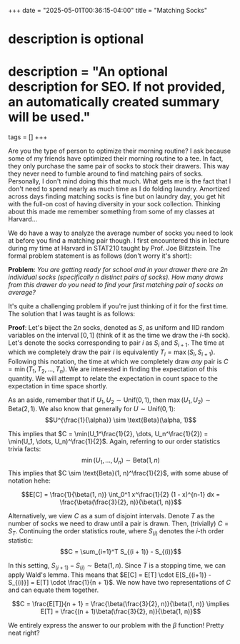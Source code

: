 +++
date = "2025-05-01T00:36:15-04:00"
title = "Matching Socks"

#
# description is optional
#
# description = "An optional description for SEO. If not provided, an automatically created summary will be used."

tags = []
+++

Are you the type of person to optimize their morning routine? I ask because some of my friends have optimized their morning routine to a tee. In fact, they only purchase the same pair of socks to stock their drawers. This way they never need to fumble around to find matching pairs of socks. Personally, I don't mind doing this that much. What gets me is the fact that I don't need to spend nearly as much time as I do folding laundry. Amortized across days finding matching socks is fine but on laundry day, you get hit with the full-on cost of having diversity in your sock collection. Thinking about this made me remember something from some of my classes at Harvard...

We do have a way to analyze the average number of socks you need to look at before you find a matching pair though. I first encountered this in lecture during my time at Harvard in STAT210 taught by Prof. Joe Blitzstein. The formal problem statement is as follows (don't worry it's short):

**Problem**: *You are getting ready for school and in your drawer there are $2n$ individual socks (specifically $n$ distinct pairs of socks). How many draws from this drawer do you need to find your first matching pair of socks on average?*

It's quite a challenging problem if you're just thinking of it for the first time. The solution that I was taught is as follows:

**Proof**: Let's biject the $2n$ socks, denoted as $S$, as uniform and IID random variables on the interval $[0, 1]$ (think of it as the time we draw the $i$-th sock). Let's denote the socks corresponding to pair $i$ as $S_i$ and $S_{i+1}$. The time at which we completely draw the pair $i$ is equivalently $T_i = \max (S_i, S_{i+1})$. Following this notation, the time at which we completely draw _any_ pair is $C = \min(T_1, T_2, \dots, T_n)$. We are interested in finding the expectation of this quantity. We will attempt to relate the expectation in count space to the expectation in time space shortly.  

As an aside, remember that if $U_1, U_2 \sim \text{Unif}(0, 1)$, then $\max(U_1, U_2) \sim \text{Beta}(2, 1)$. We also know that generally for $U \sim \text{Unif}(0, 1)$:
$$U^{\frac{1}{\alpha}} \sim \text{Beta}(\alpha, 1)$$

This implies that $C = \min(U_1^\frac{1}{2}, \dots, U_n^\frac{1}{2}) = \min(U_1, \dots, U_n)^\frac{1}{2}$. Again, referring to our order statistics trivia facts:
$$\min(U_1, \dots, U_n) \sim \text{Beta}(1, n)$$
This implies that $C \sim \text{Beta}(1, n)^\frac{1}{2}$, with some abuse of notation hehe:

$$E[C] = \frac{1}{\beta(1, n)} \int_0^1 x^\frac{1}{2} (1 - x)^{n-1} dx = \frac{\beta(\frac{3}{2}, n)}{\beta(1, n)}$$

Alternatively, we view $C$ as a sum of disjoint intervals. Denote $T$ as the number of socks we need to draw until a pair is drawn. Then, (trivially) $C = S_{T}$. Continuing the order statistics route, where $S_{(i)}$ denotes the $i$-th order statistic:
$$C = \sum_{i=1}^T S_{(i + 1)} - S_{(i)}$$

In this setting, $S_{(i + 1)} - S_{(i)} \sim \text{Beta}(1, n)$. Since $T$ is a stopping time, we can apply Wald's lemma. This means that $E[C] = E[T] \cdot E[S_{(i+1)} - S_{(i)}] = E[T] \cdot \frac{1}{n + 1}$. We now have two representations of $C$ and can equate them together.

$$C = \frac{E[T]}{n + 1} = \frac{\beta(\frac{3}{2}, n)}{\beta(1, n)} \implies E[T] = \frac{(n + 1)\beta(\frac{3}{2}, n)}{\beta(1, n)}$$

We entirely express the answer to our problem with the $\beta$ function! Pretty neat right?